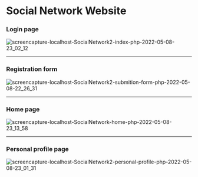 # Social Network Website

### Login page

![screencapture-localhost-SocialNetwork2-index-php-2022-05-08-23_02_12](https://user-images.githubusercontent.com/82975802/167311208-d951c348-f9ac-4d07-b703-cc2359ef8a96.png)

---

### Registration form

![screencapture-localhost-SocialNetwork2-submition-form-php-2022-05-08-22_26_31](https://user-images.githubusercontent.com/82975802/167311235-93434572-c109-4da5-b97d-516399c69e59.png)

---

### Home page

![screencapture-localhost-SocialNetwork-home-php-2022-05-08-23_13_58](https://user-images.githubusercontent.com/82975802/167311252-409cb728-1789-4157-a957-2786567ed877.png)

---

### Personal profile page

![screencapture-localhost-SocialNetwork2-personal-profile-php-2022-05-08-23_01_31](https://user-images.githubusercontent.com/82975802/167311278-239c6a2a-de0b-4b82-939a-9636648cf28f.png)
